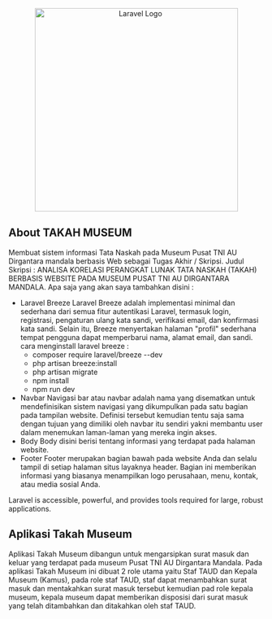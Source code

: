<p align="center"><a href="https://laravel.com" target="_blank"><img src="https://raw.githubusercontent.com/laravel/art/master/logo-lockup/5%20SVG/2%20CMYK/1%20Full%20Color/laravel-logolockup-cmyk-red.svg" width="400" alt="Laravel Logo"></a></p>


## About TAKAH MUSEUM

Membuat sistem informasi Tata Naskah pada Museum Pusat TNI AU Dirgantara mandala berbasis Web sebagai Tugas Akhir / Skripsi. Judul Skripsi : ANALISA KORELASI PERANGKAT LUNAK TATA NASKAH (TAKAH) BERBASIS WEBSITE PADA MUSEUM PUSAT TNI AU DIRGANTARA MANDALA.
Apa saja yang akan saya tambahkan disini :

- Laravel Breeze
  Laravel Breeze adalah implementasi minimal dan sederhana dari semua fitur autentikasi Laravel, termasuk login, registrasi, pengaturan ulang kata sandi, verifikasi email,   dan konfirmasi kata sandi. Selain itu, Breeze menyertakan halaman "profil" sederhana tempat pengguna dapat memperbarui nama, alamat email, dan sandi.
  cara menginstall laravel breeze :
  - composer require laravel/breeze --dev
  - php artisan breeze:install
  - php artisan migrate
  - npm install
  - npm run dev
- Navbar
  Navigasi bar atau navbar adalah nama yang disematkan untuk mendefinisikan sistem navigasi yang dikumpulkan pada satu bagian pada tampilan website. Definisi tersebut         kemudian tentu saja sama dengan tujuan yang dimiliki oleh navbar itu sendiri yakni membantu user dalam menemukan laman-laman yang mereka ingin akses.
- Body 
  Body disini berisi tentang informasi yang terdapat pada halaman website.
- Footer
  Footer merupakan bagian bawah pada website Anda dan selalu tampil di setiap halaman situs layaknya header. Bagian ini memberikan informasi yang biasanya menampilkan logo   perusahaan, menu, kontak, atau media sosial Anda.

Laravel is accessible, powerful, and provides tools required for large, robust applications.

## Aplikasi Takah Museum

Aplikasi Takah Museum dibangun untuk mengarsipkan surat masuk dan keluar yang terdapat pada museum Pusat TNI AU Dirgantara Mandala. Pada aplikasi Takah Museum ini dibuat 2 role utama yaitu Staf TAUD dan Kepala Museum (Kamus), pada role staf TAUD, staf dapat menambahkan surat masuk dan mentakahkan surat masuk tersebut kemudian pad role kepala museum, kepala museum dapat memberikan disposisi dari surat masuk yang telah ditambahkan dan ditakahkan oleh staf TAUD.

